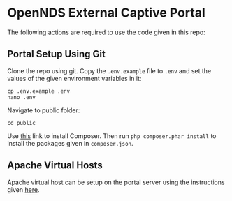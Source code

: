 # OpenNDS External Captive Portal

The following actions are required to use the code given in this repo:

## Portal Setup Using Git

Clone the repo using git. Copy the `.env.example` file to `.env` and set the values of the given environment variables in it:

```
cp .env.example .env
nano .env
```

Navigate to public folder:

`cd public`

Use [this](https://getcomposer.org/download/) link to install Composer. Then run `php composer.phar install` to install the packages given in `composer.json`.

## Apache Virtual Hosts

Apache virtual host can be setup on the portal server using the instructions given [here](https://gist.github.com/nasirhafeez/d47c9d68742227a23f1011455a190490#apache-site-setup).
